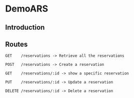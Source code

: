 # DemoARS

## Introduction

## Routes
   
   
`GET    /reservations -> Retrieve all the reservations`

`POST   /reservations -> Create a reservation`

`GET    /reservations/:id -> show a specific reservation`

`PUT    /reservations/:id -> Update a reservation`

`DELETE /reservations/:id -> Delete a reservation`

